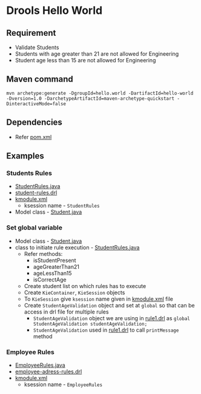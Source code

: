 # Drools Hello World

## Requirement
* Validate Students
* Students with age greater than 21 are not allowed for Engineering
* Student age less than 15 are not allowed for Engineering

## Maven command
```
mvn archetype:generate -DgroupId=hello.world -DartifactId=hello-world -Dversion=1.0 -DarchetypeArtifactId=maven-archetype-quickstart -DinteractiveMode=false
```

## Dependencies
* Refer [pom.xml](pom.xml)

## Examples
### Students Rules
* [StudentRules.java](src/main/java/hello/world/StudentRules.java)
* [student-rules.drl](src/main/resources/student/rules/student-rules.drl)
* [kmodule.xml](src/main/resources/META-INF/kmodule.xml)
	* ksession name - `StudentRules`
* Model class - [Student.java](src/main/java/hello/world/model/Student.java)

### Set global variable
* Model class - [Student.java](src/main/java/hello/world/model/Student.java)
* class to initiate rule execution - [StudentRules.java](src/main/java/hello/world/StudentRules.java)
	* Refer methods:
		* isStudentPresent
		* ageGreaterThan21
		* ageLessThan15
		* isCorrectAge
	* Create student list on which rules has to execute
	* Create `KieContainer`, `KieSession` objects
	* To `KieSession` give `ksession` name given in [kmodule.xml](src/main/resources/META-INF/kmodule.xml) file
	* Create `StudentAgeValidation` object and set at `global` so that can be access in drl file for multiple rules
		* `StudentAgeValidation` object we are using in [rule1.drl](src/main/resources/rules/rule1.drl) as `global StudentAgeValidation studentAgeValidation;`
		* `StudentAgeValidation` used in [rule1.drl](src/main/resources/rules/rule1.drl) to call `printMessage` method
		
### Employee Rules
* [EmployeeRules.java](src/main/java/hello/world/EmployeeRules.java)
* [employee-adress-rules.drl](src/main/resources/employee/rules/employee-adress-rules.drl)
* [kmodule.xml](src/main/resources/META-INF/kmodule.xml)
	* ksession name - `EmployeeRules`